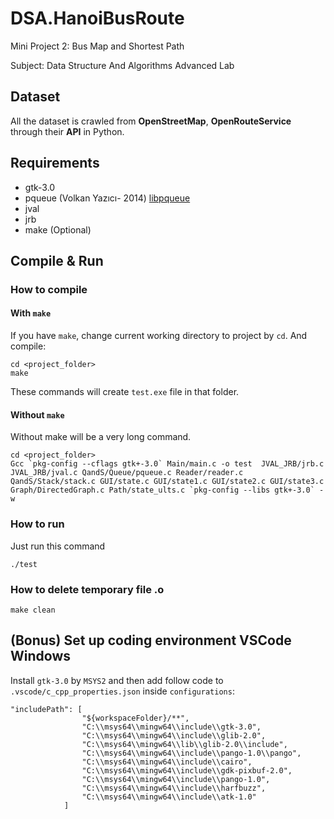 # DSA.HanoiBusRoute
Mini Project 2: Bus Map and Shortest Path

Subject: Data Structure And Algorithms Advanced Lab

## Dataset
All the dataset is crawled from **OpenStreetMap**, **OpenRouteService** through their **API** in Python.

## Requirements
- gtk-3.0
- pqueue (Volkan Yazıcı- 2014) [libpqueue](https://github.com/vy/libpqueue)
- jval
- jrb
- make (Optional)

## Compile & Run

### How to compile

#### With `make`
If you have `make`, change current working directory to project by `cd`. And compile:
```shell
cd <project_folder>
make
```
These commands will create `test.exe` file in that folder.
#### Without `make`
Without make will be a very long command.
```shell
cd <project_folder>
Gcc `pkg-config --cflags gtk+-3.0` Main/main.c -o test  JVAL_JRB/jrb.c JVAL_JRB/jval.c QandS/Queue/pqueue.c Reader/reader.c QandS/Stack/stack.c GUI/state.c GUI/state1.c GUI/state2.c GUI/state3.c Graph/DirectedGraph.c Path/state_ults.c `pkg-config --libs gtk+-3.0` -w
```
### How to run
Just run this command
```shell
./test
```
### How to delete temporary file .o
```shell
make clean
```
## (**Bonus**) Set up coding environment VSCode Windows
Install `gtk-3.0` by `MSYS2` and then add follow code to `.vscode/c_cpp_properties.json` inside `configurations`:
```shell
"includePath": [
                "${workspaceFolder}/**",
                "C:\\msys64\\mingw64\\include\\gtk-3.0",
                "C:\\msys64\\mingw64\\include\\glib-2.0",
                "C:\\msys64\\mingw64\\lib\\glib-2.0\\include",
                "C:\\msys64\\mingw64\\include\\pango-1.0\\pango",
                "C:\\msys64\\mingw64\\include\\cairo",
                "C:\\msys64\\mingw64\\include\\gdk-pixbuf-2.0",
                "C:\\msys64\\mingw64\\include\\pango-1.0",
                "C:\\msys64\\mingw64\\include\\harfbuzz",
                "C:\\msys64\\mingw64\\include\\atk-1.0"
            ]
```

